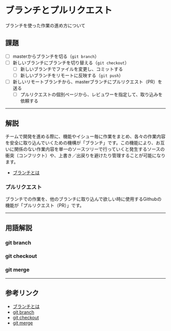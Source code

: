 # ブランチとプルリクエスト

ブランチを使った作業の進め方について

## 課題

- [ ] masterからブランチを切る（`git branch`）
- [ ] 新しいブランチにブランチを切り替える（`git checkout`）
	- [ ] 新しいブランチでファイルを変更し、コミットする
	- [ ] 新しいブランチをリモートに反映する（`git push`）
- [ ] 新しいリモートブランチから、masterブランチにプルリクエスト（PR）を送る
	- [ ] プルリクエストの個別ページから、レビュワーを指定して、取り込みを依頼する

---

## 解説

チームで開発を進める際に、機能やイシュー毎に作業をまとめ、各々の作業内容を安全に取り込んでいくための機構が「ブランチ」です。この機能により、お互いに関係のない作業内容を単一のソースツリーで行っていくと発生するソースの衝突（コンフリクト）や、上書き／出戻りを避けたり管理することが可能になります。

- [ブランチとは](http://www.backlog.jp/git-guide/stepup/stepup1_1.html)

### プルリクエスト

ブランチでの作業を、他のブランチに取り込んで欲しい時に使用するGithubの機能が「プルリクエスト（PR）」です。

---

## 用語解説

### git branch

### git checkout

### git merge

---

## 参考リンク

- [ブランチとは](http://www.backlog.jp/git-guide/stepup/stepup1_1.html)
- [git branch](http://www.backlog.jp/git-guide/reference/branch.html#sec2)
- [git checkout](http://www.backlog.jp/git-guide/reference/branch.html#sec5)
- [git merge](http://www.backlog.jp/git-guide/reference/branch.html#sec6)